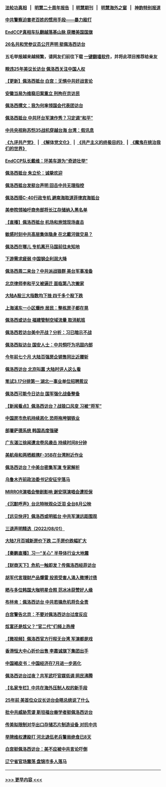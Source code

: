 #### [法轮功真相](https://github.com/gfw-breaker/truth/blob/master/README.md?t=0) &nbsp;&nbsp;|&nbsp;&nbsp; [明慧二十周年报告](https://github.com/gfw-breaker/mh-reports/blob/master/README.md?t=0) &nbsp;&nbsp;|&nbsp;&nbsp;[明慧期刊](https://github.com/gfw-breaker/mh-qikan) &nbsp;&nbsp;|&nbsp;&nbsp; [明慧海外之窗](https://github.com/gfw-breaker/mh-news/blob/master/README.md?t=0) &nbsp;&nbsp;|&nbsp;&nbsp; [神韵特别报道](https://github.com/gfw-breaker/mh-news/blob/master/shenyun.md?t=0)
#### [中共警察迫害老百姓的惯用手段——暴力殴打](../pages/nsc413/n13791611.md?t=08030351) 
#### [EndCCP真相车队翻越落基山脉 获赠美国国旗](../pages/nsc413/n13794060.md?t=08030351) 
#### [26名共和党参议员公开声明 挺佩洛西访台](../pages/nsc413/n13794116.md?t=08030351) 
#### 五毛举报越来越频繁，请网友们前往下载 [一键翻墙软件](https://github.com/gfw-breaker/ssr-accounts)，并将此项目推荐给亲友
#### [睽违25年美议长访台 佩洛西关注中国人权](../pages/nsc413/n13793973.md?t=08030351) 
#### [【更新】佩洛西抵台 白宫：无惧中共好战言论](../pages/nsc413/n13794061.md?t=08030351) 
#### [安徽当局为维稳旧案重立 刑拘在京访民](../pages/nsc413/n13794050.md?t=08030351) 
#### [佩洛西撰文：我为何率领国会代表团访台](../pages/nsc413/n13794094.md?t=08030351) 
#### [佩洛西抵台 中共环台军演作秀？习定调“和平”](../pages/nsc413/n13793960.md?t=08030351) 
#### [中共央视称苏恺35战机穿越台海 台湾：假讯息](../pages/nsc413/n13794103.md?t=08030351) 
#### [《九评共产党》](https://github.com/begood0513/9ping.md/blob/master/README.md) &nbsp;|&nbsp; [《解体党文化》](../../../../jtdwh.md/blob/master/README.md)  &nbsp;|&nbsp; [《共产主义的终极目的》](../../../../gczydzjmd.md/blob/master/README.md) &nbsp;|&nbsp; [《魔鬼在统治我们的世界》](../../../../mgztzwmdsj.md/blob/master/README.md) 
#### [EndCCP队长戴维：环美车游为“奇迹壮举”](../pages/nsc413/n13793810.md?t=08030351) 
#### [佩洛西抵台 朱立伦：诚挚欢迎](../pages/nsc413/n13794087.md?t=08030351) 
#### [佩洛西抵台发挺台声明 回击中共无理指控](../pages/nsc413/n13794082.md?t=08030351) 
#### [佩洛西搭C-40行政专机 避南海取道菲律宾海抵台](../pages/nsc413/n13794075.md?t=08030351) 
#### [美参院领袖吁商务部将长江存储纳入黑名单](../pages/nsc413/n13793994.md?t=08030351) 
#### [【直播】佩洛西抵台 机场和旅馆现场直击](../pages/nsc413/n13794023.md?t=08030351) 
#### [敏感时刻中共高层集体隐身 在北戴河做交易？](../pages/nsc413/n13793892.md?t=08030351) 
#### [佩洛西在哪儿 专机离开马国前往未知地](../pages/nsc413/n13794003.md?t=08030351) 
#### [下游需求疲弱 中国钢企利润大降](../pages/nsc413/n13793953.md?t=08030351) 
#### [佩洛西周二来台？中共派战狼群 美台军事准备](../pages/nsc413/n13793887.md?t=08030351) 
#### [北京律师李和平又被逼迁 面临第八次搬家](../pages/nsc413/n13793851.md?t=08030351) 
#### [大陆A股三大指数均下挫 四千多个股下跌](../pages/nsc413/n13793786.md?t=08030351) 
#### [上海浦东一小区爆炸 居民：整栋房子都在晃](../pages/nsc413/n13793853.md?t=08030351) 
#### [佩洛西或访台 福建管制空域流量 取消航班](../pages/nsc413/n13793818.md?t=08030351) 
#### [佩洛西若访台美中开战？分析：习已暗示不战](../pages/nsc413/n13793741.md?t=08030351) 
#### [佩洛西拟访台 国安人士：中共恫吓为巩固内部](../pages/nsc413/n13793750.md?t=08030351) 
#### [今年前七个月 大陆百强房企销售同比近腰斩](../pages/nsc413/n13793746.md?t=08030351) 
#### [佩洛西访台 北京叫嚣 大陆时评人这么看](../pages/nsc413/n13793766.md?t=08030351) 
#### [笔试3.17分排第一 湖北一事业单位招聘惹议](../pages/nsc413/n13793748.md?t=08030351) 
#### [佩洛西可能今日访台 国军强化战备整备](../pages/nsc413/n13793617.md?t=08030351) 
#### [【新闻看点】佩洛西访台？战狼口风变 习被“将军”](../pages/nsc413/n13793474.md?t=08030351) 
#### [中国房市危机持续恶化 恐将拖垮钢铁业](../pages/nsc413/n13793699.md?t=08030351) 
#### [部署萨德系统 韩国态度强硬](../pages/nsc413/n13793697.md?t=08030351) 
#### [广东湛江徐闻遭龙卷风袭击 持续时间8分钟](../pages/nsc413/n13793637.md?t=08030351) 
#### [美航母和两栖舰携F-35B在台湾附近作业](../pages/nsc413/n13793388.md?t=08030351) 
#### [佩洛西访台？中美台密集军演 专家解析](../pages/nsc413/n13793500.md?t=08030351) 
#### [乌鲁木齐前政法委书记安征宇落马](../pages/nsc413/n13793587.md?t=08030351) 
#### [MIRROR演唱会惨剧影响 谢安琪演唱会遭拒保](../pages/nsc413/n13793519.md?t=08030351) 
#### [《沉默呼声》台北特映观众泛泪 全台8月公映](../pages/nsc413/n13792744.md?t=08030351) 
#### [【远见快评】佩洛西或明抵台 中共军演远距围观](../pages/nsc413/n13793508.md?t=08030351) 
#### [三退声明精选（2022/08/01）](../pages/nsc413/n13793549.md?t=08030351) 
#### [大陆7月百城新房价下跌 二手房价跌幅扩大](../pages/nsc413/n13793232.md?t=08030351) 
#### [【秦鹏直播】习一“关心” 半导体行业大地震](../pages/nsc413/n13793513.md?t=08030351) 
#### [【财商天下】危机一触即发？传佩洛西经菲访台](../pages/nsc413/n13793484.md?t=08030351) 
#### [胡军代言理财产品爆雷 投资受害人涌入微博讨债](../pages/nsc413/n13793505.md?t=08030351) 
#### [晒与多位韩国大咖明星合照 范冰冰获赞好人缘](../pages/nsc413/n13793461.md?t=08030351) 
#### [布林肯：佩洛西访台 中共若搞危机将负全责](../pages/nsc413/n13793506.md?t=08030351) 
#### [白宫警告北京：不要对佩洛西访台过度反应](../pages/nsc413/n13793433.md?t=08030351) 
#### [炫富还是炫父？“官二代”们频上热搜](../pages/nsc413/n13793394.md?t=08030351) 
#### [【微视频】佩洛西官方行程无台湾 军演都是戏](../pages/nsc413/n13793360.md?t=08030351) 
#### [香港恒大中心折价出售 李嘉诚旗下集团出手](../pages/nsc413/n13793468.md?t=08030351) 
#### [中国褐皮书：中国经济在7月进一步恶化](../pages/nsc413/n13793440.md?t=08030351) 
#### [佩洛西访台过夜？共军武吓官媒低调 网民沸腾](../pages/nsc413/n13793231.md?t=08030351) 
#### [【名家专栏】中共在海外压制人权的新手段](../pages/nsc413/n13793240.md?t=08030351) 
#### [25年前 美首位众议长访台会晤总统说了什么](../pages/nsc413/n13793402.md?t=08030351) 
#### [批中共威胁荒谬 斯坦福台裔学者挺佩洛西访台](../pages/nsc413/n13793409.md?t=08030351) 
#### [传美拟限制对华出口存储芯片制造设备 对抗中共](../pages/nsc413/n13793310.md?t=08030351) 
#### [举牌维权遭殴打 河北退伍老兵警局绝食已8天](../pages/nsc413/n13793403.md?t=08030351) 
#### [白宫挺佩洛西访台：美不应被中共言论吓倒](../pages/nsc413/n13793411.md?t=08030351) 
#### [辽宁省官场震荡 盘锦市多人落马](../pages/nsc413/n13793412.md?t=08030351) 

----
#### [ >>> 更早内容 <<< ](../indexes/nsc413-earlier.md)
